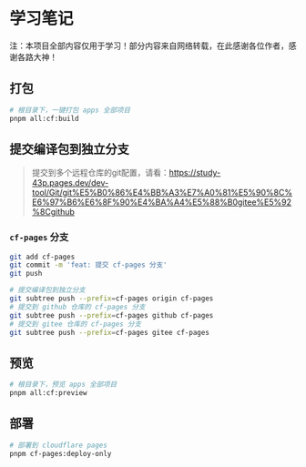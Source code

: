 # 学习笔记

注：本项目全部内容仅用于学习！部分内容来自网络转载，在此感谢各位作者，感谢各路大神！

## 打包

```sh
# 根目录下，一键打包 apps 全部项目
pnpm all:cf:build
```

## 提交编译包到独立分支

> 提交到多个远程仓库的git配置，请看：https://study-43p.pages.dev/dev-tool/Git/git%E5%B0%86%E4%BB%A3%E7%A0%81%E5%90%8C%E6%97%B6%E6%8F%90%E4%BA%A4%E5%88%B0gitee%E5%92%8Cgithub

### `cf-pages` 分支

```sh
git add cf-pages
git commit -m 'feat: 提交 cf-pages 分支'
git push

# 提交编译包到独立分支
git subtree push --prefix=cf-pages origin cf-pages
# 提交到 github 仓库的 cf-pages 分支
git subtree push --prefix=cf-pages github cf-pages
# 提交到 gitee 仓库的 cf-pages 分支
git subtree push --prefix=cf-pages gitee cf-pages
```


## 预览

```sh
# 根目录下，预览 apps 全部项目
pnpm all:cf:preview
```

## 部署

```sh
# 部署到 cloudflare pages
pnpm cf-pages:deploy-only
```